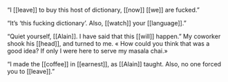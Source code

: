 “I [[leave]] to buy this host of dictionary, [[now]] [[we]] are fucked.”

“It’s ‘this fucking dictionary’. Also, [[watch]] your [[language]].”

“Quiet yourself, [[Alain]]. I have said that this [[will]] happen.” My coworker shook his [[head]], and turned to me. « How could you think that was a good idea? If only I were here to serve my masala chai.»

“I made the [[coffee]] in [[earnest]], as [[Alain]] taught. Also, no one forced you to [[leave]].”

